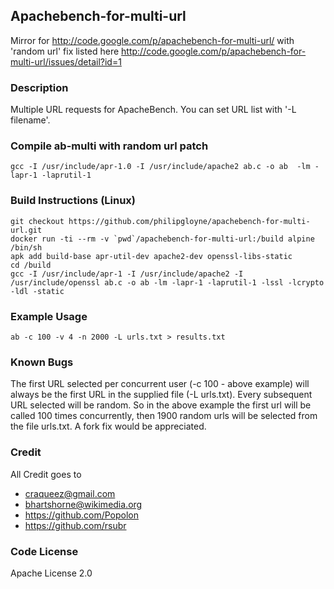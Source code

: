 ## Apachebench-for-multi-url

Mirror for http://code.google.com/p/apachebench-for-multi-url/ with 'random url' fix listed here http://code.google.com/p/apachebench-for-multi-url/issues/detail?id=1

### Description

Multiple URL requests for ApacheBench. You can set URL list with '-L filename'.


### Compile ab-multi with random url patch

```
gcc -I /usr/include/apr-1.0 -I /usr/include/apache2 ab.c -o ab  -lm -lapr-1 -laprutil-1
```

### Build Instructions (Linux)
```
git checkout https://github.com/philipgloyne/apachebench-for-multi-url.git
docker run -ti --rm -v `pwd`/apachebench-for-multi-url:/build alpine /bin/sh
apk add build-base apr-util-dev apache2-dev openssl-libs-static
cd /build
gcc -I /usr/include/apr-1 -I /usr/include/apache2 -I /usr/include/openssl ab.c -o ab -lm -lapr-1 -laprutil-1 -lssl -lcrypto -ldl -static
```

### Example Usage

```
ab -c 100 -v 4 -n 2000 -L urls.txt > results.txt
```

### Known Bugs

The first URL selected per concurrent user (-c 100 - above example) will always be the first URL in the supplied file (-L urls.txt). Every subsequent URL selected will be random. So in the above example the first url will be called 100 times concurrently, then 1900 random urls will be selected from the file urls.txt. A fork fix would be appreciated.

### Credit

All Credit goes to 
- craqueez@gmail.com
- bhartshorne@wikimedia.org
- https://github.com/Popolon
- https://github.com/rsubr

### Code License

Apache License 2.0
